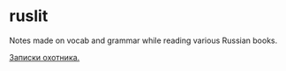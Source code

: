 # ruslit

Notes made on vocab and grammar while reading various Russian books.

[Записки охотника.](/books/записки_охотника/index.md)
